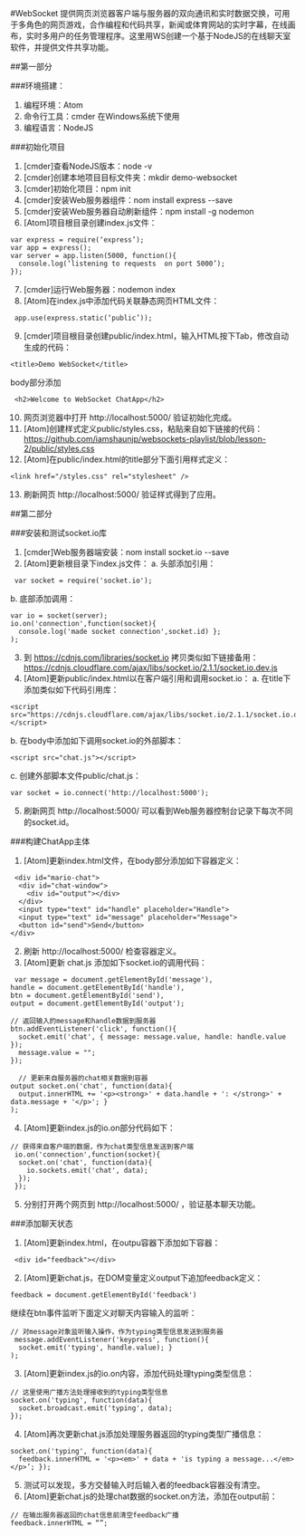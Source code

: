 #WebSocket
提供网页浏览器客户端与服务器的双向通讯和实时数据交换，可用于多角色的网页游戏，合作编程和代码共享，新闻或体育网站的实时字幕，在线画布，实时多用户的任务管理程序。这里用WS创建一个基于NodeJS的在线聊天室软件，并提供文件共享功能。

##第一部分

###环境搭建：
1. 编程环境：Atom
2. 命令行工具：cmder 在Windows系统下使用
3. 编程语言：NodeJS

###初始化项目
1. [cmder]查看NodeJS版本：node -v
2. [cmder]创建本地项目目标文件夹：mkdir demo-websocket
3. [cmder]初始化项目：npm init
4. [cmder]安装Web服务器组件：nom install express --save
5. [cmder]安装Web服务器自动刷新组件：npm install -g nodemon
6. [Atom]项目根目录创建index.js文件： 
```
var express = require(‘express’); 
var app = express(); 
var server = app.listen(5000, function(){ 
  console.log(‘listening to requests  on port 5000’); 
}); 
```
7. [cmder]运行Web服务器：nodemon index
8. [Atom]在index.js中添加代码关联静态网页HTML文件： 
```
 app.use(express.static(‘public’)); 
```
9. [cmder]项目根目录创建public/index.html，输入HTML按下Tab，修改自动生成的代码： 
```
<title>Demo WebSocket</title> 
```
body部分添加 
```
 <h2>Welcome to WebSocket ChatApp</h2> 
```
10. 网页浏览器中打开 http://localhost:5000/ 验证初始化完成。
11. [Atom]创建样式定义public/styles.css，粘贴来自如下链接的代码： https://github.com/iamshaunjp/websockets-playlist/blob/lesson-2/public/styles.css
12. [Atom]在public/index.html的title部分下面引用样式定义： 
```
<link href="/styles.css" rel="stylesheet" /> 
```
13. 刷新网页 http://localhost:5000/ 验证样式得到了应用。

##第二部分

###安装和测试socket.io库
1. [cmder]Web服务器端安装：nom install socket.io --save
2. [Atom]更新根目录下index.js文件：
a. 头部添加引用：
```
 var socket = require('socket.io');
```
b. 底部添加调用： 
```
var io = socket(server); 
io.on('connection',function(socket){ 
  console.log('made socket connection',socket.id) };
);
```
3. 到 https://cdnjs.com/libraries/socket.io 拷贝类似如下链接备用：
 https://cdnjs.cloudflare.com/ajax/libs/socket.io/2.1.1/socket.io.dev.js
4. [Atom]更新public/index.html以在客户端引用和调用socket.io：
a. 在title下添加类似如下代码引用库： 
```
<script src="https://cdnjs.cloudflare.com/ajax/libs/socket.io/2.1.1/socket.io.dev.js"></script>
```
b. 在body中添加如下调用socket.io的外部脚本： 
```
<script src="chat.js"></script>
```
c. 创建外部脚本文件public/chat.js： 
```
var socket = io.connect('http://localhost:5000');
```
5. 刷新网页 http://localhost:5000/ 可以看到Web服务器控制台记录下每次不同的socket.id。

###构建ChatApp主体
1. [Atom]更新index.html文件，在body部分添加如下容器定义：
```
 <div id="mario-chat"> 
  <div id="chat-window"> 
    <div id="output"></div> 
  </div> 
  <input type="text" id="handle" placeholder="Handle"> 
  <input type="text" id="message" placeholder="Message"> 
  <button id="send">Send</button> 
</div>
```
2. 刷新 http://localhost:5000/ 检查容器定义。
3. [Atom]更新 chat.js 添加如下socket.io的调用代码：
```
 var message = document.getElementById('message'), 
handle = document.getElementById('handle'), 
btn = document.getElementById('send'), 
output = document.getElementById('output');  

// 返回输入的message和handle数据到服务器 
btn.addEventListener('click', function(){ 
  socket.emit('chat', { message: message.value, handle: handle.value }); 
  message.value = ""; 
});

  // 更新来自服务器的chat相关数据到容器
output socket.on('chat', function(data){ 
  output.innerHTML += '<p><strong>' + data.handle + ': </strong>' + data.message + '</p>'; }
);
```
4. [Atom]更新index.js的io.on部分代码如下： 
```
// 获得来自客户端的数据，作为chat类型信息发送到客户端
 io.on('connection',function(socket){ 
  socket.on('chat', function(data){ 
    io.sockets.emit('chat', data); 
  });
 });
```
5. 分别打开两个网页到 http://localhost:5000/ ，验证基本聊天功能。

###添加聊天状态
1. [Atom]更新index.html，在outpu容器下添加如下容器：
```
 <div id="feedback"></div>
```
2. [Atom]更新chat.js，在DOM变量定义output下追加feedback定义： 
```
feedback = document.getElementById('feedback') 
```
继续在btn事件监听下面定义对聊天内容输入的监听： 
```
// 对message对象监听输入操作，作为typing类型信息发送到服务器
 message.addEventListener('keypress', function(){ 
  socket.emit('typing', handle.value); }
);
```
3. [Atom]更新index.js的io.on内容，添加代码处理typing类型信息： 
```
// 这里使用广播方法处理接收到的typing类型信息 
socket.on('typing', function(data){ 
  socket.broadcast.emit('typing', data); 
});
```
4. [Atom]再次更新chat.js添加处理服务器返回的typing类型广播信息： 
```
socket.on('typing', function(data){ 
  feedback.innerHTML = '<p><em>' + data + 'is typing a message...</em></p>’; });
```
5. 测试可以发现，多方交替输入时后输入者的feedback容器没有清空。
6. [Atom]更新chat.js的处理chat数据的socket.on方法，添加在output前：
```
// 在输出服务器返回的chat信息前清空feedback广播 
feedback.innerHTML = “”;
```
